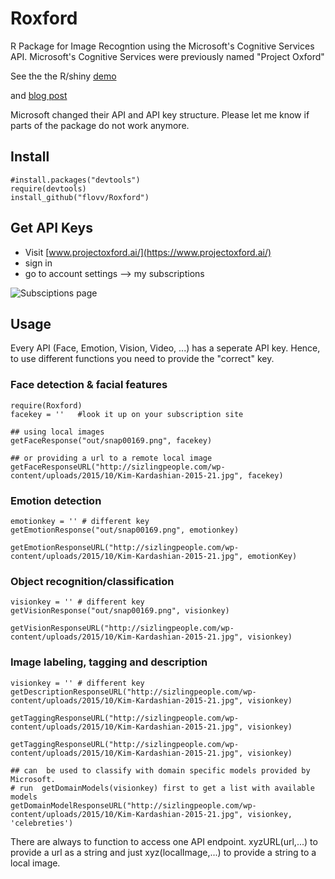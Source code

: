 # Roxford
R Package for Image Recogntion using the Microsoft's Cognitive Services API.
Microsoft's Cognitive Services were previously named "Project Oxford" 

See the the R/shiny [demo](https://flovv.shinyapps.io/image-shiny)

and [blog post](http://flovv.github.io/Image-Recognition/)

Microsoft changed their API and API key structure. 
Please let me know if parts of the package do not work anymore.

## Install
```
#install.packages("devtools")
require(devtools)
install_github("flovv/Roxford")
```

## Get API Keys
* Visit [www.projectoxford.ai/](https://www.projectoxford.ai/)
* sign in
* go to account settings --> my subscriptions

![Subsciptions page](https://raw.githubusercontent.com/flovv/Roxford/master/oxford.jpg)

## Usage
Every API (Face, Emotion, Vision, Video, ...) has a seperate API key. Hence, to use different functions you need to provide the "correct" key.

### Face detection & facial features
```
require(Roxford)
facekey = ''   #look it up on your subscription site

## using local images
getFaceResponse("out/snap00169.png", facekey)

## or providing a url to a remote local image
getFaceResponseURL("http://sizlingpeople.com/wp-content/uploads/2015/10/Kim-Kardashian-2015-21.jpg", facekey)

```

### Emotion detection
```
emotionkey = '' # different key
getEmotionResponse("out/snap00169.png", emotionkey)

getEmotionResponseURL("http://sizlingpeople.com/wp-content/uploads/2015/10/Kim-Kardashian-2015-21.jpg", emotionKey)
```

### Object recognition/classification 
```
visionkey = '' # different key
getVisionResponse("out/snap00169.png", visionkey)

getVisionResponseURL("http://sizlingpeople.com/wp-content/uploads/2015/10/Kim-Kardashian-2015-21.jpg", visionkey)

```

### Image labeling, tagging and description
```
visionkey = '' # different key
getDescriptionResponseURL("http://sizlingpeople.com/wp-content/uploads/2015/10/Kim-Kardashian-2015-21.jpg", visionkey)

getTaggingResponseURL("http://sizlingpeople.com/wp-content/uploads/2015/10/Kim-Kardashian-2015-21.jpg", visionkey)

getTaggingResponseURL("http://sizlingpeople.com/wp-content/uploads/2015/10/Kim-Kardashian-2015-21.jpg", visionkey)

## can  be used to classify with domain specific models provided by Microsoft.
# run  getDomainModels(visionkey) first to get a list with available models
getDomainModelResponseURL("http://sizlingpeople.com/wp-content/uploads/2015/10/Kim-Kardashian-2015-21.jpg", visionkey, 'celebreties')
```

There are always to function to access one API endpoint.
xyzURL(url,...) to provide a url as a string and just xyz(localImage,...) to provide a string to a local image.


